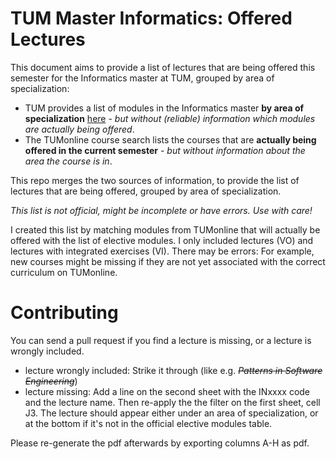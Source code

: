 # TUM Master Informatics: Offered Lectures
This document aims to provide a list of lectures that are being offered this semester for the Informatics master at TUM, grouped by area of specialization:

- TUM provides a list of modules in the Informatics master **by area of specialization** [here](https://www.in.tum.de/en/current-students/masters-programs/informatics/elective-modules/fpso-2018/) - *but without (reliable) information which modules are actually being offered*.
- The TUMonline course search lists the courses that are **actually being offered in the current semester** - *but without information about the area the course is in*.

This repo merges the two sources of information, to provide the list of lectures that are being offered, grouped by area of specialization.

*This list is not official, might be incomplete or have errors. Use with care!*

I created this list by matching modules from TUMonline that will actually be offered with the
list of elective modules. I only included lectures (VO) and lectures with integrated exercises (VI).
There may be errors: For example, new courses might be missing if they are not yet associated
with the correct curriculum on TUMonline.


# Contributing
You can send a pull request if you find a lecture is missing, or a lecture is wrongly included.

- lecture wrongly included: Strike it through (like e.g. *~~Patterns in Software Engineering~~*)
- lecture missing:  Add a line on the second sheet with the INxxxx code and the lecture name. Then re-apply the the filter on the first sheet, cell J3. The lecture should appear either under an area of specialization, or at the bottom if it's not in the official elective modules table.

Please re-generate the pdf afterwards by exporting columns A-H as pdf.
